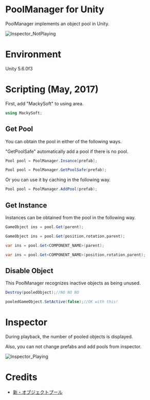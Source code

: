 # PoolManager for Unity
PoolManager implements an object pool in Unity.

![Inspector_NotPlaying](https://cdn-ak.f.st-hatena.com/images/fotolife/M/MackySoft/20170517/20170517181308.jpg)
# Environment
Unity 5.6.0f3
# Scripting (May, 2017)
First, add "MackySoft" to using area.
```cs
using MackySoft;
```
## Get Pool
You can obtain the pool in either of the following ways.

"GetPoolSafe" automatically add a pool if there is no pool.
```cs
Pool pool = PoolManager.Insance[prefab];

Pool pool = PoolManager.GetPoolSafe(prefab);
```

Or you can use it by caching in the following way.
```cs
Pool pool = PoolManager.AddPool(prefab);
```
## Get Instance
Instances can be obtained from the pool in the following way.
```cs
GameObject ins = pool.Get(parent);

GameObject ins = pool.Get(position,rotation,parent);

var ins = pool.Get<COMPONENT_NAME>(parent);

var ins = pool.Get<COMPONENT_NAME>(position,rotation,parent);
```
## Disable Object
This PoolManager recognizes inactive objects as being unused.
```cs
Destroy(pooledObject);//NO NO NO

pooledGameObject.SetActive(false);//OK with this!
```
# Inspector
During playback, the number of pooled objects is displayed.

Also, you can not change prefabs and add pools from inspector.

![Inspector_Playing](https://cdn-ak.f.st-hatena.com/images/fotolife/M/MackySoft/20170517/20170517181344.jpg)
# Credits
- [新・オブジェクトプール](http://tsubakit1.hateblo.jp/entry/20140309/1394296581)

